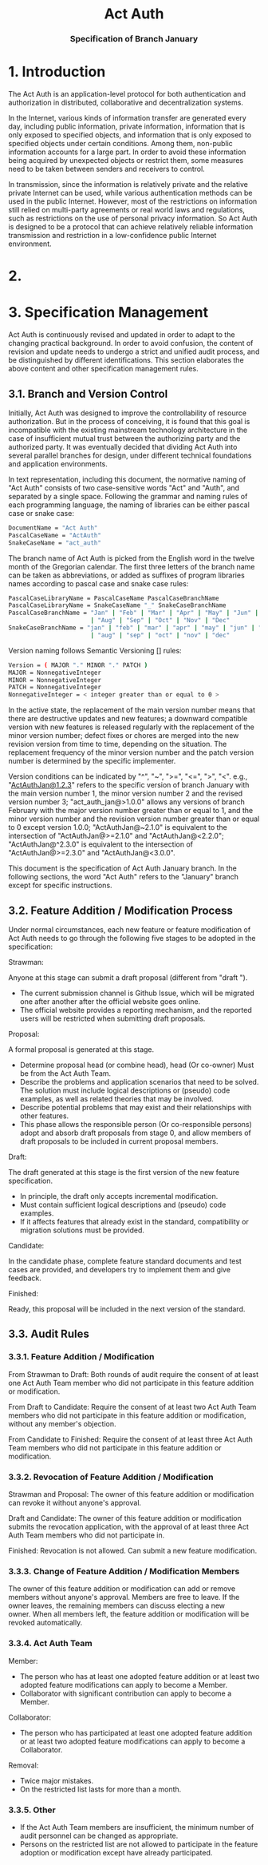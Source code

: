 <h1 align="center">Act Auth</h1>
<h3 align="center">Specification of Branch January</h3>

# 1. Introduction

The Act Auth is an application-level protocol for both authentication and authorization in distributed, collaborative and decentralization systems.

In the Internet, various kinds of information transfer are generated every day, including public information, private information, information that is only exposed to specified objects, and information that is only exposed to specified objects under certain conditions. Among them, non-public information accounts for a large part. In order to avoid these information being acquired by unexpected objects or restrict them, some measures need to be taken between senders and receivers to control.

In transmission, since the information is relatively private and the relative private Internet can be used, while various authentication methods can be used in the public Internet. However, most of the restrictions on information still relied on multi-party agreements or real world laws and regulations, such as restrictions on the use of personal privacy information. So Act Auth is designed to be a protocol that can achieve relatively reliable information transmission and restriction in a low-confidence public Internet environment.

# 2.

# 3. Specification Management

Act Auth is continuously revised and updated in order to adapt to the changing practical background. In order to avoid confusion, the content of revision and update needs to undergo a strict and unified audit process, and be distinguished by different identifications. This section elaborates the above content and other specification management rules.

## 3.1. Branch and Version Control

Initially, Act Auth was designed to improve the controllability of resource authorization. But in the process of conceiving, it is found that this goal is incompatible with the existing mainstream technology architecture in the case of insufficient mutual trust between the authorizing party and the authorized party. It was eventually decided that dividing Act Auth into several parallel branches for design, under different technical foundations and application environments.

In text representation, including this document, the normative naming of "Act Auth" consists of two case-sensitive words "Act" and "Auth", and separated by a single space. Following the grammar and naming rules of each programming language, the naming of libraries can be either pascal case or snake case:

```bash
DocumentName = "Act Auth"
PascalCaseName = "ActAuth"
SnakeCaseName = "act_auth"
```

The branch name of Act Auth is picked from the English word in the twelve month of the Gregorian calendar. The first three letters of the branch name can be taken as abbreviations, or added as suffixes of program libraries names according to pascal case and snake case rules:

```bash
PascalCaseLibraryName = PascalCaseName PascalCaseBranchName
PascalCaseLibraryName = SnakeCaseName "_" SnakeCaseBranchName
PascalCaseBranchName = "Jan" | "Feb" | "Mar" | "Apr" | "May" | "Jun" | "Jul"
                       | "Aug" | "Sep" | "Oct" | "Nov" | "Dec"
SnakeCaseBranchName = "jan" | "feb" | "mar" | "apr" | "may" | "jun" | "jul"
                       | "aug" | "sep" | "oct" | "nov" | "dec"
```

Version naming follows Semantic Versioning [[]](https://semver.org/) rules:

```bash
Version = ( MAJOR "." MINOR "." PATCH )
MAJOR = NonnegativeInteger
MINOR = NonnegativeInteger
PATCH = NonnegativeInteger
NonnegativeInteger = < integer greater than or equal to 0 >
```

In the active state, the replacement of the main version number means that there are destructive updates and new features; a downward compatible version with new features is released regularly with the replacement of the minor version number; defect fixes or chores are merged into the new revision version from time to time, depending on the situation. The replacement frequency of the minor version number and the patch version number is determined by the specific implementer.

Version conditions can be indicated by "^", "~", ">=", "<=", ">", "<". e.g., "ActAuthJan@1.2.3" refers to the specific version of branch January with the main version number 1, the minor version number 2 and the revised version number 3; "act_auth_jan@>1.0.0" allows any versions of branch February with the major version number greater than or equal to 1, and the minor version number and the revision version number greater than or equal to 0 except version 1.0.0; "ActAuthJan@~2.1.0" is equivalent to the intersection of "ActAuthJan@>=2.1.0" and "ActAuthJan@<2.2.0"; "ActAuthJan@^2.3.0" is equivalent to the intersection of "ActAuthJan@>=2.3.0" and "ActAuthJan@<3.0.0".

This document is the specification of Act Auth January branch. In the following sections, the word "Act Auth" refers to the "January" branch except for specific instructions.

## 3.2. Feature Addition / Modification Process

Under normal circumstances, each new feature or feature modification of Act Auth needs to go through the following five stages to be adopted in the specification:

Strawman:

Anyone at this stage can submit a draft proposal (different from "draft ").

- The current submission channel is Github Issue, which will be migrated one after another after the official website goes online.
- The official website provides a reporting mechanism, and the reported users will be restricted when submitting draft proposals.

Proposal:

A formal proposal is generated at this stage.

- Determine proposal head (or combine head), head (Or co-owner) Must be from the Act Auth Team.
- Describe the problems and application scenarios that need to be solved. The solution must include logical descriptions or (pseudo) code examples, as well as related theories that may be involved.
- Describe potential problems that may exist and their relationships with other features.
- This phase allows the responsible person (Or co-responsible persons) adopt and absorb draft proposals from stage 0, and allow members of draft proposals to be included in current proposal members.

Draft:

The draft generated at this stage is the first version of the new feature specification.

- In principle, the draft only accepts incremental modification.
- Must contain sufficient logical descriptions and (pseudo) code examples.
- If it affects features that already exist in the standard, compatibility or migration solutions must be provided.

Candidate:

In the candidate phase, complete feature standard documents and test cases are provided, and developers try to implement them and give feedback.

Finished:

Ready, this proposal will be included in the next version of the standard.

## 3.3. Audit Rules

### 3.3.1. Feature Addition / Modification

From Strawman to Draft: Both rounds of audit require the consent of at least one Act Auth Team member who did not participate in this feature addition or modification.

From Draft to Candidate: Require the consent of at least two Act Auth Team members who did not participate in this feature addition or modification, without any member's objection.

From Candidate to Finished: Require the consent of at least three Act Auth Team members who did not participate in this feature addition or modification.

### 3.3.2. Revocation of Feature Addition / Modification

Strawman and Proposal: The owner of this feature addition or modification can revoke it without anyone's approval.

Draft and Candidate: The owner of this feature addition or modification submits the revocation application, with the approval of at least three Act Auth Team members who did not participate in.

Finished: Revocation is not allowed. Can submit a new feature modification.

### 3.3.3. Change of Feature Addition / Modification Members

The owner of this feature addition or modification can add or remove members without anyone's approval. Members are free to leave. If the owner leaves, the remaining members can discuss electing a new owner. When all members left, the feature addition or modification will be revoked automatically.

### 3.3.4. Act Auth Team

Member:

- The person who has at least one adopted feature addition or at least two adopted feature modifications can apply to become a Member.
- Collaborator with significant contribution can apply to become a Member.

Collaborator:

- The person who has participated at least one adopted feature addition or at least two adopted feature modifications can apply to become a Collaborator.

Removal:

- Twice major mistakes.
- On the restricted list lasts for more than a month.

### 3.3.5. Other

- If the Act Auth Team members are insufficient, the minimum number of audit personnel can be changed as appropriate.
- Persons on the restricted list are not allowed to participate in the feature adoption or modification except have already participated.
